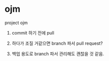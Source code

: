 # ojm
project ojm



1. commit 하기 전에 pull

2. 하다가 조질 거같으면 branch 파서 pull request?
3. 백업 용도로 branch 파서 관리해도 괜찮을 것 같음.
